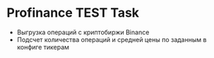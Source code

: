 # Profinance TEST Task

- Выгрузка операций с криптобиржи Binance
- Подсчет количества операций и средней цены по заданным в конфиге тикерам